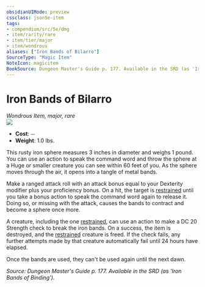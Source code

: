 ```yaml
---
obsidianUIMode: preview
cssclass: json5e-item
tags:
- compendium/src/5e/dmg
- item/rarity/rare
- item/tier/major
- item/wondrous
aliases: ["Iron Bands of Bilarro"]
SourceType: "Magic Item"
NoteIcon: magicitem
BookSource: Dungeon Master's Guide p. 177. Available in the SRD (as 'Iron Bands of Binding').
---
```

# Iron Bands of Bilarro
*Wondrous Item, major, rare*  
![](/2-Mechanics/CLI/items/img/iron-bands-of-bilarro.webp#right)  

- **Cost**: ⏤
- **Weight**: 1.0 lbs.

This rusty iron sphere measures 3 inches in diameter and weighs 1 pound. You can use an action to speak the command word and throw the sphere at a Huge or smaller creature you can see within 60 feet of you. As the sphere moves through the air, it opens into a tangle of metal bands.

Make a ranged attack roll with an attack bonus equal to your Dexterity modifier plus your proficiency bonus. On a hit, the target is [restrained](/2-Mechanics/CLI/rules/conditions.md#restrained) until you take a bonus action to speak the command word again to release it. Doing so, or missing with the attack, causes the bands to contract and become a sphere once more.

A creature, including the one [restrained](/2-Mechanics/CLI/rules/conditions.md#restrained), can use an action to make a DC 20 Strength check to break the iron bands. On a success, the item is destroyed, and the [restrained](/2-Mechanics/CLI/rules/conditions.md#restrained) creature is freed. If the check fails, any further attempts made by that creature automatically fail until 24 hours have elapsed.

Once the bands are used, they can't be used again until the next dawn.

*Source: Dungeon Master's Guide p. 177. Available in the SRD (as 'Iron Bands of Binding').*